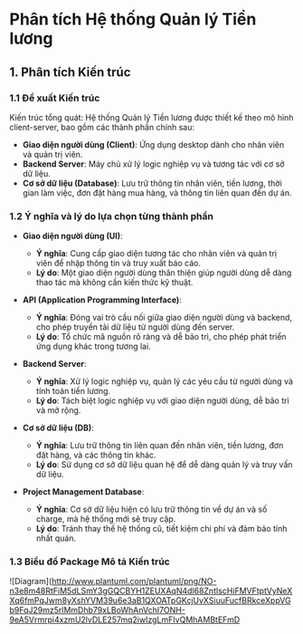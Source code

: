 
# Phân tích Hệ thống Quản lý Tiền lương

## 1. Phân tích Kiến trúc

### 1.1 Đề xuất Kiến trúc
Kiến trúc tổng quát: Hệ thống Quản lý Tiền lương được thiết kế theo mô hình client-server, bao gồm các thành phần chính sau:

- **Giao diện người dùng (Client)**: Ứng dụng desktop dành cho nhân viên và quản trị viên.
- **Backend Server**: Máy chủ xử lý logic nghiệp vụ và tương tác với cơ sở dữ liệu.
- **Cơ sở dữ liệu (Database)**: Lưu trữ thông tin nhân viên, tiền lương, thời gian làm việc, đơn đặt hàng mua hàng, và thông tin liên quan đến dự án.

### 1.2 Ý nghĩa và lý do lựa chọn từng thành phần
- **Giao diện người dùng (UI)**:
  - **Ý nghĩa**: Cung cấp giao diện tương tác cho nhân viên và quản trị viên để nhập thông tin và truy xuất báo cáo.
  - **Lý do**: Một giao diện người dùng thân thiện giúp người dùng dễ dàng thao tác mà không cần kiến thức kỹ thuật.

- **API (Application Programming Interface)**:
  - **Ý nghĩa**: Đóng vai trò cầu nối giữa giao diện người dùng và backend, cho phép truyền tải dữ liệu từ người dùng đến server.
  - **Lý do**: Tổ chức mã nguồn rõ ràng và dễ bảo trì, cho phép phát triển ứng dụng khác trong tương lai.

- **Backend Server**:
  - **Ý nghĩa**: Xử lý logic nghiệp vụ, quản lý các yêu cầu từ người dùng và tính toán tiền lương.
  - **Lý do**: Tách biệt logic nghiệp vụ với giao diện người dùng, dễ bảo trì và mở rộng.

- **Cơ sở dữ liệu (DB)**:
  - **Ý nghĩa**: Lưu trữ thông tin liên quan đến nhân viên, tiền lương, đơn đặt hàng, và các thông tin khác.
  - **Lý do**: Sử dụng cơ sở dữ liệu quan hệ để dễ dàng quản lý và truy vấn dữ liệu.

- **Project Management Database**:
  - **Ý nghĩa**: Cơ sở dữ liệu hiện có lưu trữ thông tin về dự án và số charge, mà hệ thống mới sẽ truy cập.
  - **Lý do**: Tránh thay thế hệ thống cũ, tiết kiệm chi phí và đảm bảo tính nhất quán.
### 1.3 Biểu đồ Package Mô tả Kiến trúc

![Diagram](http://www.plantuml.com/plantuml/png/NO-n3e8m48RtFiM5dLSmY3gGQCBYH1ZEUXAqN4dl68ZntIscHiFMVFtptVyNeXXq6fmPqJwm8yXshYVM39u6e3aB1QXOATpGKcjUvXSiuuFucfBRkceXppVGb9FqJ29mz5rlMmDhb79xLBoWhAnVchI7ONH-9eA5Vrmrpi4xzmU2lvDLE257mq2iwIzgLmFIvQMhAMBtEFmD
